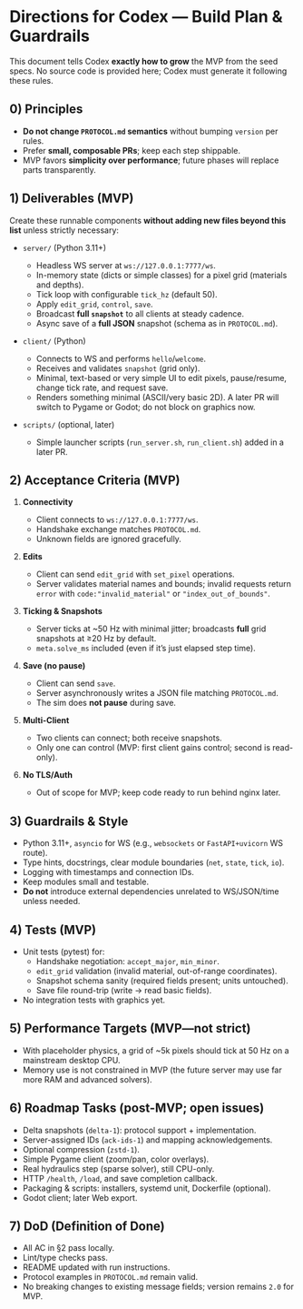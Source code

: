 # Directions for Codex — Build Plan & Guardrails

This document tells Codex **exactly how to grow** the MVP from the seed specs. No source code is provided here; Codex must generate it following these rules.

## 0) Principles

- **Do not change `PROTOCOL.md` semantics** without bumping `version` per rules.
- Prefer **small, composable PRs**; keep each step shippable.
- MVP favors **simplicity over performance**; future phases will replace parts transparently.

## 1) Deliverables (MVP)

Create these runnable components **without adding new files beyond this list** unless strictly necessary:

- `server/` (Python 3.11+)
  - Headless WS server at `ws://127.0.0.1:7777/ws`.
  - In-memory state (dicts or simple classes) for a pixel grid (materials and depths).
  - Tick loop with configurable `tick_hz` (default 50).
  - Apply `edit_grid`, `control`, `save`.
  - Broadcast **full `snapshot`** to all clients at steady cadence.
  - Async save of a **full JSON** snapshot (schema as in `PROTOCOL.md`).

- `client/` (Python)
  - Connects to WS and performs `hello`/`welcome`.
  - Receives and validates `snapshot` (grid only).
  - Minimal, text-based or very simple UI to edit pixels, pause/resume, change tick rate, and request save.
  - Renders something minimal (ASCII/very basic 2D). A later PR will switch to Pygame or Godot; do not block on graphics now.

- `scripts/` (optional, later)
  - Simple launcher scripts (`run_server.sh`, `run_client.sh`) added in a later PR.

## 2) Acceptance Criteria (MVP)

1. **Connectivity**
   - Client connects to `ws://127.0.0.1:7777/ws`.
   - Handshake exchange matches `PROTOCOL.md`.
   - Unknown fields are ignored gracefully.

2. **Edits**
   - Client can send `edit_grid` with `set_pixel` operations.
   - Server validates material names and bounds; invalid requests return `error` with `code:"invalid_material"` or `"index_out_of_bounds"`.

3. **Ticking & Snapshots**
   - Server ticks at ~50 Hz with minimal jitter; broadcasts **full** grid snapshots at ≥20 Hz by default.
   - `meta.solve_ms` included (even if it’s just elapsed step time).

4. **Save (no pause)**
   - Client can send `save`.
   - Server asynchronously writes a JSON file matching `PROTOCOL.md`.
   - The sim does **not pause** during save.

5. **Multi-Client**
   - Two clients can connect; both receive snapshots.
   - Only one can control (MVP: first client gains control; second is read-only).

6. **No TLS/Auth**
   - Out of scope for MVP; keep code ready to run behind nginx later.

## 3) Guardrails & Style

- Python 3.11+, `asyncio` for WS (e.g., `websockets` or `FastAPI+uvicorn` WS route).
- Type hints, docstrings, clear module boundaries (`net`, `state`, `tick`, `io`).
- Logging with timestamps and connection IDs.
- Keep modules small and testable.
- **Do not** introduce external dependencies unrelated to WS/JSON/time unless needed.

## 4) Tests (MVP)

- Unit tests (pytest) for:
  - Handshake negotiation: `accept_major`, `min_minor`.
  - `edit_grid` validation (invalid material, out-of-range coordinates).
  - Snapshot schema sanity (required fields present; units untouched).
  - Save file round-trip (write → read basic fields).
- No integration tests with graphics yet.

## 5) Performance Targets (MVP—not strict)

- With placeholder physics, a grid of ~5k pixels should tick at 50 Hz on a mainstream desktop CPU.
- Memory use is not constrained in MVP (the future server may use far more RAM and advanced solvers).

## 6) Roadmap Tasks (post-MVP; open issues)

- Delta snapshots (`delta-1`): protocol support + implementation.
- Server-assigned IDs (`ack-ids-1`) and mapping acknowledgements.
- Optional compression (`zstd-1`).
- Simple Pygame client (zoom/pan, color overlays).
- Real hydraulics step (sparse solver), still CPU-only.
- HTTP `/health`, `/load`, and save completion callback.
- Packaging & scripts: installers, systemd unit, Dockerfile (optional).
- Godot client; later Web export.

## 7) DoD (Definition of Done)

- All AC in §2 pass locally.
- Lint/type checks pass.
- README updated with run instructions.
- Protocol examples in `PROTOCOL.md` remain valid.
- No breaking changes to existing message fields; version remains `2.0` for MVP.

